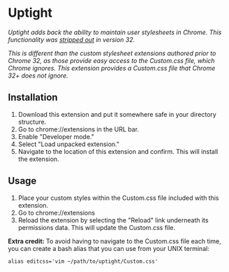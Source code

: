 # Uptight

_Uptight adds back the ability to maintain user stylesheets in Chrome. This functionality was [stripped out](https://code.google.com/p/chromium/issues/detail?id=318566) in version 32._

_This is different than the custom stylesheet extensions authored prior to Chrome 32, as those provide easy access to the Custom.css file, which Chrome ignores. This extension provides a Custom.css file that Chrome 32+ does not ignore._

## Installation

1. Download this extension and put it somewhere safe in your directory structure.
2. Go to chrome://extensions in the URL bar.
3. Enable "Developer mode."
4. Select "Load unpacked extension."
5. Navigate to the location of this extension and confirm. This will install the extension.

## Usage

1. Place your custom styles within the Custom.css file included with this extension.
2. Go to chrome://extensions
3. Reload the extension by selecting the "Reload" link underneath its permissions data. This will update the Custom.css file.

**Extra credit:** To avoid having to navigate to the Custom.css file each time, you can create a bash alias that you can use from your UNIX terminal:

`alias editcss='vim ~/path/to/uptight/Custom.css'`